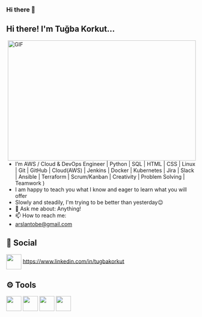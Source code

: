 ### Hi there 👋


<!--
**arslantobe/arslantobe** is a ✨ _special_ ✨ repository because its `README.md` (this file) appears on your GitHub profile.

Here are some ideas to get you started:

- 🔭 I’m currently working on ...
- 🌱 I’m currently learning ...
- 👯 I’m looking to collaborate on ...
- 🤔 I’m looking for help with ...
- 💬 Ask me about ...
- 📫 How to reach me: ...
- 😄 Pronouns: ...
- ⚡ Fun fact: ...
-->





<h2>    Hi there! I'm Tuğba Korkut... </h2>

 <img align="right" alt="GIF" src="https://media.giphy.com/media/hpXdHPfFI5wTABdDx9/giphy.gif" width="500" height="320" />



-  I’m  AWS  / Cloud & DevOps Engineer | Python | SQL | HTML | CSS | Linux | Git | GitHub | Cloud(AWS) | Jenkins | Docker | Kubernetes | Jira | Slack | Ansible | Terraform | Scrum/Kanban | Creativity | Problem Solving | Teamwork )
-  I am happy to teach you what I know and eager to learn what you will offer
-  Slowly and steadily, I'm trying to be better than yesterday😉
- 💬  Ask me about: Anything!
- 📫  How to reach me: 
-  arslantobe@gmail.com

## :woman: Social 

<a href="http://linkedin.com/in/tugbakorkut1" target="blank"><img align="center" src="https://cdn2.iconfinder.com/data/icons/social-media-2285/512/1_Linkedin_unofficial_colored_svg-512.png" alt="" height="40" width="40" /></a>
https://www.linkedin.com/in/tugbakorkut

## ⚙ Tools
<a href="https://kubernetes.io/" target="blank"><img align="center" src="https://user-images.githubusercontent.com/19824574/41482054-47a3a702-70a2-11e8-9561-de51c5f71220.png" alt="" height="40" width="40" /></a>
<a href="https://www.docker.com/" target="blank"><img align="center" src="https://cdn4.iconfinder.com/data/icons/logos-and-brands/512/97_Docker_logo_logos-512.png" alt="" height="40" width="40" /></a>
<a href="https://www.terraform.io/" target="blank"><img align="center" src="https://www.datocms-assets.com/2885/1620155116-brandhcterraformverticalcolor.svg" alt="" height="40" width="40" /></a>
<a href="https://www.terraform.io" target="blank"><img align="center" src="https://elabify.com/wp-content/uploads/2020/02/1200px-Jenkins_logo.svg.png" alt="" height="40" width="40" /></a>
<!---
**arslantobe/arslantobe** is a ✨ special ✨ repository because its `README.md` (this file) appears on your GitHub profile.

